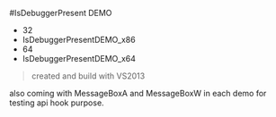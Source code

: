 #IsDebuggerPresent DEMO

- 32  
 - IsDebuggerPresentDEMO_x86
- 64
 - IsDebuggerPresentDEMO_x64

>created and build with VS2013

also coming with MessageBoxA and MessageBoxW in each demo for testing api hook purpose.
